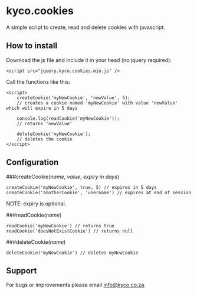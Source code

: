 kyco.cookies
============

A simple script to create, read and delete cookies with javascript.


How to install
--------------

Download the js file and include it in your head (no jquery required):

    <script src="jquery.kyco.cookies.min.js" />

Call the functions like this:

    <script>
        createCookie('myNewCookie', 'newValue', 5);
        // creates a cookie named 'myNewCookie' with value 'newValue' which will expire in 5 days
        
        console.log(readCookie('myNewCookie'));
        // returns 'newValue'
        
        deleteCookie('myNewCookie');
        // deletes the cookie
    </script>


Configuration
-------------

###createCookie(_name_, _value_, _expiry in days_)

    createCookie('myNewCookie', true, 5) // expires in 5 days
    createCookie('anotherCookie', 'username') // expires at end of session

NOTE: expiry is optional.

###readCookie(_name_)

    readCookie('myNewCookie') // returns true
    readCookie('doesNotExistCookie') // returns null

###deleteCookie(_name_)

    deleteCookie('myNewCookie') // deletes myNewCookie


Support
-------

For bugs or improvements please email info@kyco.co.za.